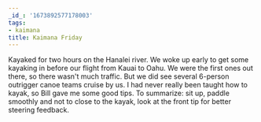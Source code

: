 ```yaml
---
_id_: '1673892577178003'
tags:
- kaimana
title: Kaimana Friday
---
```


Kayaked for two hours on the Hanalei river. We woke up early to get some kayaking in before our flight from Kauai to Oahu. We were the first ones out there, so there wasn't much traffic. But we did see several 6-person outrigger canoe teams cruise by us. I had never really been taught how to kayak, so Bill gave me some good tips. To summarize: sit up, paddle smoothly and not to close to the kayak, look at the front tip for better steering feedback.
